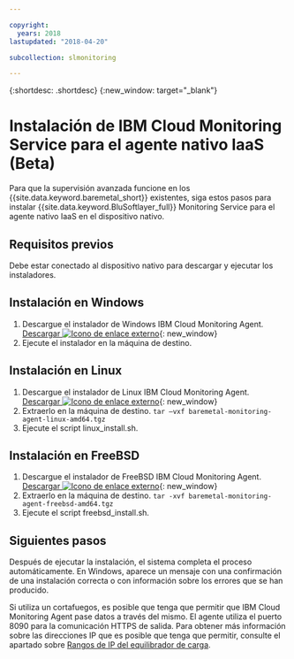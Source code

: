 ```yaml
---

copyright:
  years: 2018
lastupdated: "2018-04-20"

subcollection: slmonitoring

---
```


{:shortdesc: .shortdesc}
{:new_window: target="_blank"}

# Instalación de IBM Cloud Monitoring Service para el agente nativo IaaS (Beta)

Para que la supervisión avanzada funcione en los {{site.data.keyword.baremetal_short}} existentes, siga estos pasos para instalar {{site.data.keyword.BluSoftlayer_full}} Monitoring Service para el agente nativo IaaS en el dispositivo nativo.

## Requisitos previos
Debe estar conectado al dispositivo nativo para descargar y ejecutar los instaladores.

## Instalación en Windows

1. Descargue el instalador de Windows IBM Cloud Monitoring Agent. [Descargar ![Icono de enlace externo](../../icons/launch-glyph.svg "Icono de enlace externo")](http://downloads.service.softlayer.com/ibm-monitoring-baremetal-agent/latest/baremetal-monitoring-agent-windows-amd64.msi){: new_window}
2. Ejecute el instalador en la máquina de destino.

## Instalación en Linux

1. Descargue el instalador de Linux IBM Cloud Monitoring Agent. [Descargar ![Icono de enlace externo](../../icons/launch-glyph.svg "Icono de enlace externo")](http://downloads.service.softlayer.com/ibm-monitoring-baremetal-agent/latest/baremetal-monitoring-agent-linux-amd64.tgz){: new_window}
2. Extraerlo en la máquina de destino.
  `tar –vxf baremetal-monitoring-agent-linux-amd64.tgz`
3. Ejecute el script linux_install.sh.


## Instalación en FreeBSD
1. Descargue el instalador de FreeBSD IBM Cloud Monitoring Agent. [Descargar ![Icono de enlace externo](../../icons/launch-glyph.svg "Icono de enlace externo")](http://downloads.service.softlayer.com/ibm-monitoring-baremetal-agent/latest/baremetal-monitoring-agent-freebsd-amd64.tgz){: new_window}
2. Extraerlo en la máquina de destino.
       `tar -xvf baremetal-monitoring-agent-freebsd-amd64.tgz`
3. Ejecute el script freebsd_install.sh.

## Siguientes pasos

Después de ejecutar la instalación, el sistema completa el proceso automáticamente. En Windows, aparece un mensaje con una confirmación de una instalación correcta o con información sobre los errores que se han producido.

Si utiliza un cortafuegos, es posible que tenga que permitir que IBM Cloud Monitoring Agent pase datos a través del mismo. El agente utiliza el puerto 8090 para la comunicación HTTPS de salida. Para obtener más información sobre las direcciones IP que es posible que tenga que permitir, consulte el apartado sobre [Rangos de IP del equilibrador de carga](/docs/infrastructure/hardware-firewall-dedicated?topic=hardware-firewall-dedicated-load-balancer-ips#load-balancer-ips).
